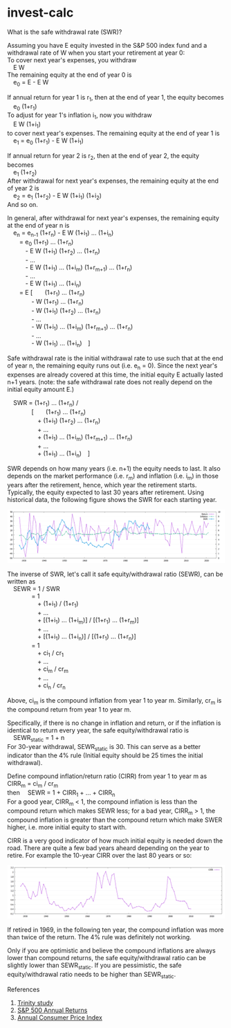 # invest-calc

What is the safe withdrawal rate (SWR)? 

Assuming you have E equity invested in the S&P 500 index fund and a withdrawal
rate of W when you start your retirement at year 0:  
To cover next year's expenses, you withdraw  
&emsp;E W  
The remaining equity at the end of year 0 is  
&emsp;e<sub>0</sub> = E - E W  

If annual return for year 1 is r<sub>1</sub>, then at the end of year 1,
the equity becomes  
&emsp;e<sub>0</sub> (1+r<sub>1</sub>)  
To adjust for year 1's inflation i<sub>1</sub>, now you withdraw  
&emsp;E W (1+i<sub>1</sub>)  
to cover next year's expenses. The remaining equity at the end of year 1 is  
&emsp;e<sub>1</sub> = e<sub>0</sub> (1+r<sub>1</sub>) - E W (1+i<sub>1</sub>)   

If annual return for year 2 is r<sub>2</sub>, then at the end of year 2,
the equity becomes  
&emsp;e<sub>1</sub> (1+r<sub>2</sub>)  
After withdrawal for next year's expenses, the remaining equity at the end of
year 2 is  
&emsp;e<sub>2</sub> = e<sub>1</sub> (1+r<sub>2</sub>) - E W (1+i<sub>1</sub>) (1+i<sub>2</sub>)  
And so on.

In general, after withdrawal for next year's expenses, the remaining equity
at the end of year n is  
&emsp;e<sub>n</sub> = e<sub>n-1</sub> (1+r<sub>n</sub>) - E W (1+i<sub>1</sub>) ... (1+i<sub>n</sub>)  
&emsp;&emsp;= e<sub>0</sub> (1+r<sub>1</sub>) ... (1+r<sub>n</sub>)  
&emsp;&emsp;&emsp;- E W (1+i<sub>1</sub>) (1+r<sub>2</sub>) ... (1+r<sub>n</sub>)  
&emsp;&emsp;&emsp;- ...  
&emsp;&emsp;&emsp;- E W (1+i<sub>1</sub>) ... (1+i<sub>m</sub>) (1+r<sub>m+1</sub>) ... (1+r<sub>n</sub>)  
&emsp;&emsp;&emsp;- ...  
&emsp;&emsp;&emsp;- E W (1+i<sub>1</sub>) ... (1+i<sub>n</sub>)  
&emsp;&emsp;= E [&emsp;&emsp;(1+r<sub>1</sub>) ... (1+r<sub>n</sub>)  
&emsp;&emsp;&emsp;&emsp;- W (1+r<sub>1</sub>) ... (1+r<sub>n</sub>)  
&emsp;&emsp;&emsp;&emsp;- W (1+i<sub>1</sub>) (1+r<sub>2</sub>) ... (1+r<sub>n</sub>)  
&emsp;&emsp;&emsp;&emsp;- ...  
&emsp;&emsp;&emsp;&emsp;- W (1+i<sub>1</sub>) ... (1+i<sub>m</sub>) (1+r<sub>m+1</sub>) ... (1+r<sub>n</sub>)  
&emsp;&emsp;&emsp;&emsp;- ...  
&emsp;&emsp;&emsp;&emsp;- W (1+i<sub>1</sub>) ... (1+i<sub>n</sub>)&emsp;]  

Safe withdrawal rate is the initial withdrawal rate to use such that at the
end of year n, the remaining equity runs out (i.e. e<sub>n</sub> = 0). Since
the next year's expenses are already covered at this time, the initial equity
E actually lasted n+1 years. (note: the safe withdrawal rate does not really
depend on the initial equity amount E.)

&emsp;SWR = (1+r<sub>1</sub>) ... (1+r<sub>n</sub>) /  
&emsp;&emsp;&emsp;&emsp;[&emsp;&emsp;(1+r<sub>1</sub>) ... (1+r<sub>n</sub>)  
&emsp;&emsp;&emsp;&emsp;&emsp;+ (1+i<sub>1</sub>) (1+r<sub>2</sub>) ... (1+r<sub>n</sub>)  
&emsp;&emsp;&emsp;&emsp;&emsp;+ ...  
&emsp;&emsp;&emsp;&emsp;&emsp;+ (1+i<sub>1</sub>) ... (1+i<sub>m</sub>) (1+r<sub>m+1</sub>) ... (1+r<sub>n</sub>)  
&emsp;&emsp;&emsp;&emsp;&emsp;+ ...  
&emsp;&emsp;&emsp;&emsp;&emsp;+ (1+i<sub>1</sub>) ... (1+i<sub>n</sub>)&emsp;]  

SWR depends on how many years (i.e. n+1) the equity needs to last. It also
depends on the market performance (i.e. r<sub>m</sub>) and inflation (i.e.
i<sub>m</sub>) in those years after the retirement, hence, which year the
retirement starts. Typically, the equity expected to last 30 years after
retirement. Using historical data, the following figure shows the SWR for
each starting year.

![SWR over the years](swr.png)

The inverse of SWR, let's call it safe equity/withdrawal ratio (SEWR),
can be written as  
&emsp;SEWR = 1 / SWR  
&emsp;&emsp;&emsp;&emsp;= 1  
&emsp;&emsp;&emsp;&emsp;&emsp;+ (1+i<sub>1</sub>) / (1+r<sub>1</sub>)   
&emsp;&emsp;&emsp;&emsp;&emsp;+ ...  
&emsp;&emsp;&emsp;&emsp;&emsp;+ [(1+i<sub>1</sub>) ... (1+i<sub>m</sub>)]  / [(1+r<sub>1</sub>) ... (1+r<sub>m</sub>)]  
&emsp;&emsp;&emsp;&emsp;&emsp;+ ...  
&emsp;&emsp;&emsp;&emsp;&emsp;+ [(1+i<sub>1</sub>) ... (1+i<sub>n</sub>)]  / [(1+r<sub>1</sub>) ... (1+r<sub>n</sub>)]  
&emsp;&emsp;&emsp;&emsp;= 1  
&emsp;&emsp;&emsp;&emsp;&emsp;+ ci<sub>1</sub> / cr<sub>1</sub>  
&emsp;&emsp;&emsp;&emsp;&emsp;+ ...  
&emsp;&emsp;&emsp;&emsp;&emsp;+ ci<sub>m</sub> / cr<sub>m</sub>  
&emsp;&emsp;&emsp;&emsp;&emsp;+ ...  
&emsp;&emsp;&emsp;&emsp;&emsp;+ ci<sub>n</sub> / cr<sub>n</sub>  

Above, ci<sub>m</sub> is the compound inflation from year 1 to year m.
Similarly, cr<sub>m</sub> is the compound return from year 1 to year m.

Specifically, if there is no change in inflation and return, or if the
inflation is identical to return every year, the safe equity/withdrawal
ratio is  
&emsp;SEWR<sub>static</sub> = 1 + n  
For 30-year withdrawal, SEWR<sub>static</sub> is 30. This can serve as a
better indicator than the 4% rule (Initial equity should be 25 times the
initial withdrawal).

Define compound inflation/return ratio (CIRR) from year 1 to year m as
&emsp;CIRR<sub>m</sub> =  ci<sub>m</sub> / cr<sub>m</sub>  
then
&emsp;SEWR = 1 + CIRR<sub>1</sub> + ... + CIRR<sub>n</sub>  
For a good year, CIRR<sub>m</sub> < 1, the compound inflation is less
than the compound return which makes SEWR less; for a bad year,
CIRR<sub>m</sub> > 1, the compound inflation is greater than the compound
return which make SWER higher, i.e. more initial equity to start with.

CIRR is a very good indicator of how much initial equity is needed down
the road. There are quite a few bad years aheard depending on the year
to retire. For example the 10-year CIRR over the last 80 years or so:

![10-year CIRR over the years](cirr.png)

If retired in 1969, in the following ten year, the compound inflation
was more than twice of the return. The 4% rule was definitely not working.

Only if you are optimistic and believe the compound inflations are always
lower than compound returns, the safe equity/withdrawal ratio can be slightly
lower than SEWR<sub>static</sub>. If you are pessimistic, the safe
equity/withdrawal ratio needs to be higher than SEWR<sub>static</sub>.


References

1. [Trinity study](https://en.wikipedia.org/wiki/Trinity_study)
2. [S&P 500 Annual Returns](https://www.macrotrends.net/2526/sp-500-historical-annual-returns)
3. [Annual Consumer Price Index](https://www.minneapolisfed.org/about-us/monetary-policy/inflation-calculator/consumer-price-index-1913-)
